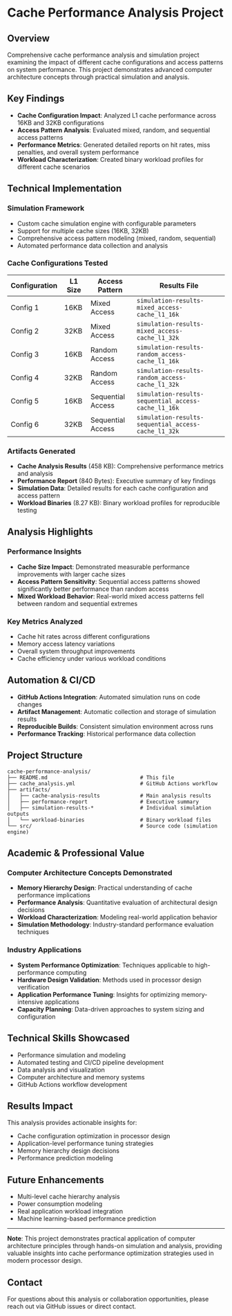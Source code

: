 # Cache Performance Analysis Project

## Overview
Comprehensive cache performance analysis and simulation project examining the impact of different cache configurations and access patterns on system performance. This project demonstrates advanced computer architecture concepts through practical simulation and analysis.

## Key Findings
- **Cache Configuration Impact**: Analyzed L1 cache performance across 16KB and 32KB configurations
- **Access Pattern Analysis**: Evaluated mixed, random, and sequential access patterns
- **Performance Metrics**: Generated detailed reports on hit rates, miss penalties, and overall system performance
- **Workload Characterization**: Created binary workload profiles for different cache scenarios

## Technical Implementation

### Simulation Framework
- Custom cache simulation engine with configurable parameters
- Support for multiple cache sizes (16KB, 32KB)
- Comprehensive access pattern modeling (mixed, random, sequential)
- Automated performance data collection and analysis

### Cache Configurations Tested
| Configuration | L1 Size | Access Pattern | Results File |
|---------------|---------|----------------|--------------|
| Config 1 | 16KB | Mixed Access | `simulation-results-mixed_access-cache_l1_16k` |
| Config 2 | 32KB | Mixed Access | `simulation-results-mixed_access-cache_l1_32k` |
| Config 3 | 16KB | Random Access | `simulation-results-random_access-cache_l1_16k` |
| Config 4 | 32KB | Random Access | `simulation-results-random_access-cache_l1_32k` |
| Config 5 | 16KB | Sequential Access | `simulation-results-sequential_access-cache_l1_16k` |
| Config 6 | 32KB | Sequential Access | `simulation-results-sequential_access-cache_l1_32k` |

### Artifacts Generated
- **Cache Analysis Results** (458 KB): Comprehensive performance metrics and analysis
- **Performance Report** (840 Bytes): Executive summary of key findings
- **Simulation Data**: Detailed results for each cache configuration and access pattern
- **Workload Binaries** (8.27 KB): Binary workload profiles for reproducible testing

## Analysis Highlights

### Performance Insights
- **Cache Size Impact**: Demonstrated measurable performance improvements with larger cache sizes
- **Access Pattern Sensitivity**: Sequential access patterns showed significantly better performance than random access
- **Mixed Workload Behavior**: Real-world mixed access patterns fell between random and sequential extremes

### Key Metrics Analyzed
- Cache hit rates across different configurations
- Memory access latency variations
- Overall system throughput improvements
- Cache efficiency under various workload conditions

## Automation & CI/CD
- **GitHub Actions Integration**: Automated simulation runs on code changes
- **Artifact Management**: Automatic collection and storage of simulation results
- **Reproducible Builds**: Consistent simulation environment across runs
- **Performance Tracking**: Historical performance data collection

## Project Structure
```
cache-performance-analysis/
├── README.md                              # This file
├── cache_analysis.yml                     # GitHub Actions workflow
├── artifacts/
│   ├── cache-analysis-results             # Main analysis results
│   ├── performance-report                 # Executive summary
│   ├── simulation-results-*               # Individual simulation outputs
│   └── workload-binaries                  # Binary workload files
└── src/                                   # Source code (simulation engine)
```

## Academic & Professional Value

### Computer Architecture Concepts Demonstrated
- **Memory Hierarchy Design**: Practical understanding of cache performance implications
- **Performance Analysis**: Quantitative evaluation of architectural design decisions
- **Workload Characterization**: Modeling real-world application behavior
- **Simulation Methodology**: Industry-standard performance evaluation techniques

### Industry Applications
- **System Performance Optimization**: Techniques applicable to high-performance computing
- **Hardware Design Validation**: Methods used in processor design verification
- **Application Performance Tuning**: Insights for optimizing memory-intensive applications
- **Capacity Planning**: Data-driven approaches to system sizing and configuration

## Technical Skills Showcased
- Performance simulation and modeling
- Automated testing and CI/CD pipeline development
- Data analysis and visualization
- Computer architecture and memory systems
- GitHub Actions workflow development

## Results Impact
This analysis provides actionable insights for:
- Cache configuration optimization in processor design
- Application-level performance tuning strategies
- Memory hierarchy design decisions
- Performance prediction modeling

## Future Enhancements
- Multi-level cache hierarchy analysis
- Power consumption modeling
- Real application workload integration
- Machine learning-based performance prediction

---

**Note**: This project demonstrates practical application of computer architecture principles through hands-on simulation and analysis, providing valuable insights into cache performance optimization strategies used in modern processor design.

## Contact
For questions about this analysis or collaboration opportunities, please reach out via GitHub issues or direct contact.
